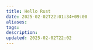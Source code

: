 ```yaml
---
title: Hello Rust
date: 2025-02-02T22:01:34+09:00
aliases: 
tags: 
description: 
updated: 2025-02-02T22:02
---
```

